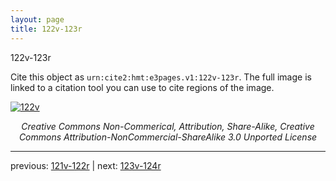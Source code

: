 ```yaml
---
layout: page
title: 122v-123r
---
```


122v-123r

Cite this object as `urn:cite2:hmt:e3pages.v1:122v-123r`. The full image is linked to a citation tool you can use to cite regions of the image.

[![122v](http://www.homermultitext.org/iipsrv?IIIF=/project/homer/pyramidal/deepzoom/hmt/e3bifolio/v1/E3_122v_123r.tif/full/800,/0/default.jpg)](http://www.homermultitext.org/ict2/?urn=urn:cite2:hmt:e3bifolio.v1:E3_122v_123r) 

<p style="text-align: center; font-style: italic;">Creative Commons Non-Commerical, Attribution, Share-Alike, Creative Commons Attribution-NonCommercial-ShareAlike 3.0 Unported License</p>

---

previous: [121v-122r](../121v-122r/) | next: [123v-124r](../123v-124r/)